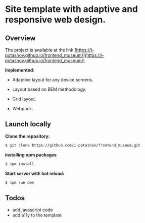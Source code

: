 

# Site template with adaptive and responsive web design.

## Overview

The project is available at the link [https://i-potashov.github.io/frontend_museum/](https://i-potashov.github.io/frontend_museum/)

**Implemented:**
* Adaptive layout for any device screens.

* Layout based on BEM methodology.

* Grid layout.

* Webpack.


## Launch locally

**Clone the repository:**
```sh
$ git clone https://github.com/i-potashov/frontend_museum.git
```

**installing npm packages**
```sh
$ npm install
```

**Start server with hot reload:**
```sh
$ npm run dev
```

## Todos

 - add javascript code
 - add a11y to the template
 

